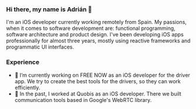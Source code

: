 ### Hi there, my name is Adrián 👋

I'm an iOS developer currently working remotely from Spain. My passions, when it comes to software development are: functional programming, software architecture and product design. I've been developing iOS apps professionally for almost three years, mostly using reactive frameworks and programmatic UI interfaces.

### Experience

- 🚕 I’m currently working on FREE NOW as an iOS developer for the driver app. We try to create the best tools for the drivers, so they can work efficiently.
- 📱 In the past, I worked at Quobis as an iOS developer. There we built communication tools based in Google's WebRTC library. 
<!--
**adri4silva/adri4silva** is a ✨ _special_ ✨ repository because its `README.md` (this file) appears on your GitHub profile.

Here are some ideas to get you started:

- 🔭 I’m currently working on ...
- 🌱 I’m currently learning ...
- 👯 I’m looking to collaborate on ...
- 🤔 I’m looking for help with ...
- 💬 Ask me about ...
- 📫 How to reach me: ...
- 😄 Pronouns: ...
- ⚡ Fun fact: ...
-->
